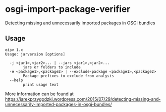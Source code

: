 # osgi-import-package-verifier
Detecting missing and unnecessarily imported packages in OSGi bundles

## Usage
```
oipv 1.x
Usage: jarversion [options]

  -j <jar1>,<jar2>... | --jars <jar1>,<jar2>...
        jars or folders to include
  -e <package1>,<package2> | --exclude-package <package1>,<package2>
        Package prefixes to exclude from analysis
  --help
        print usage text
```

More information can be found at https://jarekprzygodzki.wordpress.com/2015/07/29/detecting-missing-and-unnecessarily-imported-packages-in-osgi-bundles/
